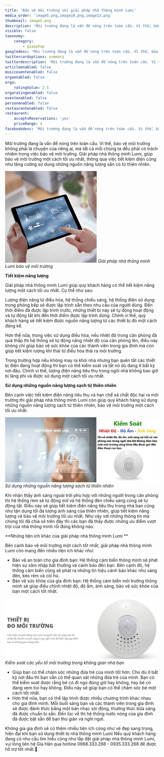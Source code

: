 ```yaml
---
title: 'Bảo vệ môi trường với giải pháp nhà thông minh Lumi'
media_order: 'image5.png,image10.png,image13.png'
thumbnail: image5.png
description: 'Môi trường đang là vấn đề nóng trên toàn cầu. Vì thế, bảo vệ môi trường không phải là chuyện của riêng ai, mà tất cả mỗi chúng ta đều phải có trách nhiệm trong việc bảo vệ môi trường. Giải pháp nhà thông minh Lumi, giúp bảo vệ môi trường một cách tối ưu nhất, thông qua việc tiết kiệm điện cũng như tăng cường sử dụng những nguồn năng lượng sẵn có từ thiên nhiên.'
visible: false
taxonomy:
    category:
        - giaiphap
googledesc: 'Môi trường đang là vấn đề nóng trên toàn cầu. Vì thế, bảo vệ môi trường không phải là chuyện của riêng ai, mà tất cả mỗi chúng ta đều phải có trách nhiệm trong việc bảo vệ môi trường. Giải pháp nhà thông minh Lumi, giúp bảo vệ môi trường một cách tối ưu nhất, thông qua việc tiết kiệm điện cũng như tăng cường sử dụng những nguồn năng lượng sẵn có từ thiên nhiên.'
twittercardoptions: summary
twitterdescription: 'Môi trường đang là vấn đề nóng trên toàn cầu. Vì thế, bảo vệ môi trường không phải là chuyện của riêng ai, mà tất cả mỗi chúng ta đều phải có trách nhiệm trong việc bảo vệ môi trường. Giải pháp nhà thông minh Lumi, giúp bảo vệ môi trường một cách tối ưu nhất, thông qua việc tiết kiệm điện cũng như tăng cường sử dụng những nguồn năng lượng sẵn có từ thiên nhiên.'
articleenabled: false
musiceventenabled: false
orgaenabled: false
orga:
    ratingValue: 2.5
orgaratingenabled: false
eventenabled: false
personenabled: false
restaurantenabled: false
restaurant:
    acceptsReservations: 'yes'
    priceRange: $
facebookdesc: 'Môi trường đang là vấn đề nóng trên toàn cầu. Vì thế, bảo vệ môi trường không phải là chuyện của riêng ai, mà tất cả mỗi chúng ta đều phải có trách nhiệm trong việc bảo vệ môi trường. Giải pháp nhà thông minh Lumi, giúp bảo vệ môi trường một cách tối ưu nhất, thông qua việc tiết kiệm điện cũng như tăng cường sử dụng những nguồn năng lượng sẵn có từ thiên nhiên.'
---
```


Môi trường đang là vấn đề nóng trên toàn cầu. Vì thế, bảo vệ môi trường không phải là chuyện của riêng ai, mà tất cả mỗi chúng ta đều phải có trách nhiệm trong việc bảo vệ môi trường. Giải pháp nhà thông minh Lumi, giúp bảo vệ môi trường một cách tối ưu nhất, thông qua việc tiết kiệm điện cũng như tăng cường sử dụng những nguồn năng lượng sẵn có từ thiên nhiên. 

![](image5.png)
_Giải pháp nhà thông minh Lumi bảo vệ môi trường_

**Tiết kiệm năng lượng**

Giải pháp nhà thông minh Lumi giúp quý khách hàng có thể tiết kiệm năng lượng một cách tối ưu nhất. Cụ thể như sau:

Lượng điện năng từ điều hòa, hệ thống chiếu sáng, hệ thống  điện sử dụng trong phòng bếp sẽ được lập trình sẵn theo nhu cầu của người dùng. Đến thời điểm đã được lập trình trước, những thiết bị này sẽ tự động hoạt động và tự động tắt khi đến thời điểm được lập trình dừng. Chính vì thế, quý khách hàng sẽ tiết kiệm được nguồn năng lượng từ các thiết bị đó một cách đáng kể.

Hơn thế nữa, trong việc sử dụng điều hòa, nếu nhiệt độ trong căn phòng đã quá thấp thì hệ thống sẽ tự động nâng nhiệt độ của căn phòng lên, điều này không chỉ giúp bảo vệ sức khỏe của các thành viên trong gia đình mà còn giúp tiết kiệm lượng khí thải từ điều hòa thải ra môi trường.

Trong trường hợp nếu không may ra khỏi nhà nhưng bạn quên tắt các thiết bị điện đang hoạt động thì bạn có thể kiểm soát và tắt nó dù đang ở bất kỳ nơi đâu. Chính vì thế, lượng điện năng tiêu thụ trong ngôi nhà không bao giờ bị lãng phí và được sử dụng một cách tối ưu nhất.

**Sử dụng những nguồn năng lượng sạch từ thiên nhiên**

Bên cạnh việc tiết kiệm điện năng tiêu thụ và hạn chế xả chất độc hại ra môi trường thì giải pháp nhà thông minh Lumi còn giúp quý khách hàng sử dụng những nguồn năng lượng sạch từ thiên nhiên, bảo vệ môi trường một cách tối ưu nhất.

![](image10.png)
_Sử dụng những nguồn năng lượng sạch từ thiên nhiên_

Khi nhận thấy ánh sáng ngoài trời phù hợp với những người trong căn phòng thì hệ thống rèm sẽ tự động mở và hệ thống đèn chiếu sáng cũng sẽ tự động tắt.
Điều này sẽ giúp tiết kiệm điện năng tiêu thụ trong nhà bạn cũng như tận dụng tối đa lượng ánh sáng của thiên nhiên, giúp tiết kiệm năng lượng và bảo vệ môi trường tối ưu nhất.
Như vậy với những thông tin mà chúng tôi đã chia sẻ trên đây thì các bạn đã thấy được những ưu điểm vượt trội của nhà thông minh rồi đúng không nào.

**Những tiện ích khác của giải pháp nhà thông minh Lumi **

Bên cạnh bảo vệ môi trường một cách tốt nhất, giải pháp nhà thông minh Lumi còn mang đến nhiều tiện ích khác như:
* Bảo vệ an toàn cho gia đình bạn: Hệ thống cảm biến thông minh sẽ phát hiện sự xâm nhập bất thường và cảnh báo đến bạn. Bên cạnh đó, hệ thống cảm biến cũng sẽ phát ra những tín hiệu cảnh báo khác như sáng đèn, kéo rèm và còi hú.
* Bảo vệ sức khỏe của gia đình bạn: Hệ thống cảm biến môi trường thông minh sẽ giúp điều chỉnh nhiệt độ, độ ẩm, ánh sáng, bảo vệ sức khỏe của bạn một cách tốt nhất.

![](image13.png)
_Kiểm soát các yếu tố môi trường trong không gian nhà bạn_

* Giúp bạn có thể chăm sóc những đứa trẻ của mình tốt hơn: Cho dù ở bất kỳ nơi đâu thì bạn vẫn có thể quan sát những đứa trẻ của mình. Bạn có thể kiểm soát được rằng bé có đi ngủ đúng giờ hay không, hay bé có đang xem tivi hay không. Điều này sẽ giúp bạn có thể chăm sóc bé một cách tốt nhất.
* Hơn thế nữa, bạn có thể lập trình được nhiều chương trình khác nhau cho gia đình mình. Mỗi buổi sáng bạn và các thành viên trong gia đình sẽ được đánh thức bằng một bản nhạc sôi động, thưởng thức bữa sáng đã được chuẩn bị sẵn. Đến lúc về thì hệ thống nước nóng của gia đình đã được bật sẵn để bạn thư giãn và nghỉ ngơi.


Không gia gia đình sẽ có thêm nhiều tiện ích cũng như vẻ đẹp sang trọng, hiện đại khi bạn sử dụng thiết bị nhà thông minh Lumi
Nếu quý khách hàng đang có nhu cầu tìm hiểu cũng như lắp đặt giải pháp nhà thông minh Lumi, vui lòng liên hệ Gia Hân qua hotline 0968.333.268 - 0935.333.268 để được hỗ trợ tốt nhất.
